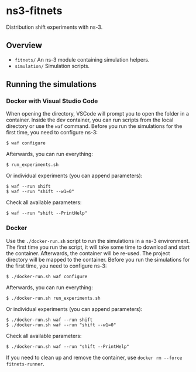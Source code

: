 # ns3-fitnets

Distribution shift experiments with ns-3.

## Overview

- `fitnets/` An ns-3 module containing simulation helpers.
- `simulation/` Simulation scripts.

## Running the simulations

### Docker with Visual Studio Code

When opening the directory, VSCode will prompt you to open the folder in a
container. Inside the dev container, you can run scripts from the local directory or use the `waf` command.
Before you run the simulations for the first time, you need to configure ns-3:

    $ waf configure

Afterwards, you can run everything:

    $ run_experiments.sh

Or individual experiments (you can append parameters):

    $ waf --run shift
    $ waf --run "shift --w1=0"

Check all available parameters:

    $ waf --run "shift --PrintHelp"

### Docker

Use the `./docker-run.sh` script to run the simulations in a ns-3 environment.
The first time you run the script, it will take some time to download and start
the container. Afterwards, the container will be re-used.
The project directory will be mapped to the container.
Before you run the simulations for the first time, you need to configure ns-3:

    $ ./docker-run.sh waf configure

Afterwards, you can run everything:

    $ ./docker-run.sh run_experiments.sh

Or individual experiments (you can append parameters):

    $ ./docker-run.sh waf --run shift
    $ ./docker-run.sh waf --run "shift --w1=0"

Check all available parameters:

    $ ./docker-run.sh waf --run "shift --PrintHelp"

If you need to clean up and remove the container, use `docker rm --force fitnets-runner`.
